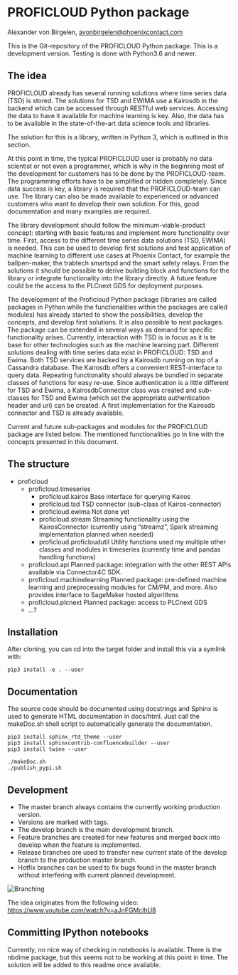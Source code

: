 # PROFICLOUD Python package
Alexander von Birgelen, avonbirgelen@phoenixcontact.com

This is the Git-repository of the PROFICLOUD Python package.
This is a development version.
Testing is done with Python3.6 and newer.

## The idea

PROFICLOUD already has several running solutions where time series data (TSD) is stored. The solutions for TSD and EWIMA use a Kairosdb in the backend which can be accessed through RESTful web services.
Accessing the data to have it available for machine learning is key. Also, the data has to be available in the state-of-the-art data science tools and libraries. 

The solution for this is a library, written in Python 3, which is outlined in this section.

At this point in time, the typical PROFICLOUD user is probably no data scientist or not even a programmer, which is why in the beginning most of the development for customers has to be done by the PROFICLOUD-team. The programming efforts have to be simplified or hidden completely. Since data success is key, a library is required that the PROFICLOUD-team can use. The library can also be made available to experienced or advanced customers who want to develop their own solution. For this, good documentation and many examples are required.

The library development should follow the minimum-viable-product concept: starting with basic features and implement more functionality over time.
First, access to the different time series data solutions (TSD, EWIMA) is needed. This can be used to develop first solutions and test application of machine learning to different use cases at Phoenix Contact, for example the ballpen-maker, the trabtech smartspd and the smart safety relays. From the solutions it should be possible to derive building block and functions for the library or integrate functionality into the library directly. 
A future feature could be the access to the PLCnext GDS for deployment purposes.

The development of the Proficloud Python package (libraries are called packages in Python while the functionalities within the packages are called modules) has already started to show the possibilities, develop the concepts, and develop first solutions. It is also possible to nest packages. 
The package can be extended in several ways as demand for specific functionality arises. Currently, interaction with TSD is in focus as it is te base for other technologies such as the machine learning part. Different solutions dealing with time series data exist in PROFICLOUD: TSD and Ewima. Both TSD services are backed by a Kairosdb running on top of a Cassandra database. The Kairosdb offers a convenient REST-interface to query data. Repeating functionality should always be bundled in separate classes of functions for easy re-use. Since authentication is a little different for TSD and Ewima, a KairosdbConnector class was created and sub-classes for TSD and Ewima (which set the appropriate authentication header and uri) can be created. A first implementation for the Kairosdb connector and TSD is already available.

Current and future sub-packages and modules for the PROFICLOUD package are listed below. The mentioned functionalities go in line with the concepts presented in this document.


## The structure

* proficloud
  *	proficloud.timeseries
    * proficloud.kairos
      Base interface for querying Kairos
    * proficloud.tsd
      TSD connector (sub-class of Kairos-connector)
    * proficloud.ewima
      Not done yet
    * proficloud.stream
      Streaming functionality using the KairosConnector (currently using “streamz”, Spark streaming implementation planned when needed)
    * proficloud.proficloudutil
      Utility functions used my multiple other classes and modules in timeseries (currently time and pandas handling functions)
  * proficloud.api
    Planned package: integration with the other REST APIs available via Connector4C SDK.
  * proficloud.machinelearning
    Planned package: pre-defined machine learning and preprocessing modules for CM/PM, and more. Also provides interface to SageMaker hosted algorithms
  * proficloud.plcnext
    Planned package: access to PLCnext GDS
  * …?

## Installation

After cloning, you can cd into the target folder and install this via a symlink with:
```
pip3 install -e . --user
```

## Documentation

The source code should be documented using docstrings and Sphinx is used to generate HTML documentation in docs/html.
Just call the makeDoc.sh shell script to automatically generate the documentation.

```
pip3 install sphinx_rtd_theme --user
pip3 install sphinxcontrib-confluencebuilder --user
pip3 install twine --user

./makeDoc.sh
./publish_pypi.sh
```

## Development

* The master branch always contains the currently working production version.
* Versions are marked with tags.
* The develop branch is the main development branch.
* Feature branches are created for new features and merged back into develop when the feature is implemented.
* Release branches are used to transfer new current state of the develop branch to the production master branch.
* Hotfix branches can be used to fix bugs found in the master branch without interfering with current planned development.

![Branching](./branching.PNG)

The idea originates from the following video: https://www.youtube.com/watch?v=aJnFGMclhU8

## Committing IPython notebooks

Currently, no nice way of checking in notebooks is available. There is the nbdime package, but this seems not to be working at this point in time.
The solution will be added to this readme once available.